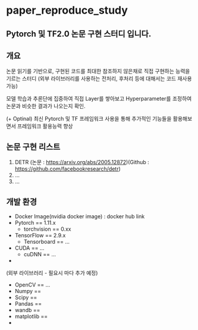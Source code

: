 # paper_reproduce_study
Pytorch 및 TF2.0 논문 구현 스터디 입니다.
--- 

## 개요
논문 읽기를 기반으로, 구현된 코드를 최대한 참조하지 않은채로 직접 구현하는 능력을 기르는 스터디
(외부 라이브러리를 사용하는 전처리, 후처리 등에 대해서는 코드 재사용 가능)

모델 학습과 추론단에 집중하여 직접 Layer를 쌓아보고 Hyperparameter를 조정하여 논문과 비슷한 결과가 나오는지 확인.

(+ Optinal) 최신 Pytorch 및 TF 프레임워크 사용을 통해 추가적인 기능들을 활용해보면서 프레임워크 활용능력 향상


## 논문 구현 리스트
1. DETR (논문 : https://arxiv.org/abs/2005.12872)(Github : https://github.com/facebookresearch/detr)
2. ...
3. ...

## 개발 환경 
- Docker Image(nvidia docker image)  :  docker hub link
- Pytorch == 1.11.x 
  - torchvision == 0.xx
- TensorFlow == 2.9.x
  - Tensorboard == ...
- CUDA == ...
  - cuDNN == ...
- 
  
(외부 라이브러리 - 필요시 마다 추가 예정)
- OpenCV == ...
- Numpy ==
- Scipy ==
- Pandas == 
- wandb ==
- matplotlib ==
- 
